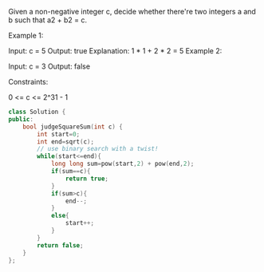 Given a non-negative integer c, decide whether there're two integers a and b such that a2 + b2 = c.

 

Example 1:

Input: c = 5
Output: true
Explanation: 1 * 1 + 2 * 2 = 5
Example 2:

Input: c = 3
Output: false
 

Constraints:

0 <= c <= 2^31 - 1


```cpp
class Solution {
public:
    bool judgeSquareSum(int c) {
        int start=0;
        int end=sqrt(c);
        // use binary search with a twist!
        while(start<=end){
            long long sum=pow(start,2) + pow(end,2);
            if(sum==c){
                return true;
            }
            if(sum>c){
                end--;
            }
            else{
                start++;
            }
        }
        return false;
    }
};
```
